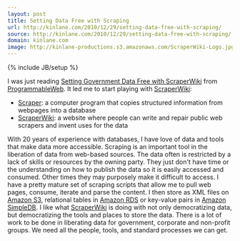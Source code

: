 ```yaml
---
layout: post
title: Setting Data Free with Scraping
url: http://kinlane.com/2010/12/29/setting-data-free-with-scraping/
source: http://kinlane.com/2010/12/29/setting-data-free-with-scraping/
domain: kinlane.com
image: http://kinlane-productions.s3.amazonaws.com/ScraperWiki-Logo.jpg
---
```

{% include JB/setup %}

<p>
     <img src="http://kinlane-productions.s3.amazonaws.com/ScraperWiki-Logo.jpg" alt="" align="right" />I was just reading <a href="http://blog.programmableweb.com/2010/12/29/setting-government-data-free-with-scraperwiki/">Setting Government Data Free with ScraperWiki</a> from <a href="http://www.programmableweb.com">ProgrammableWeb</a>. It led me to start playing with <a href="http://scraperwiki.com/">ScraperWiki</a>:
</p>
<ul class="mainlist">
     <li>
          <a href="http://en.wikipedia.org/wiki/Web_scraping" target="_blank">Scraper</a>: a computer program that copies structured information from webpages into a database
     </li>
     <li>
          <a href="http://scraperwiki.com/about/" target="_blank">ScraperWiki</a>: a website where people can write and repair public web scrapers and invent uses for the data
     </li>
</ul>
<p>
     With 20 years of experience with databases, I have love of data and tools that make data more accessible. Scraping is an important tool in the liberation of data from web-based sources. The data often is restricted by a lack of skills or resources by the owning party. They just don't have time or the understanding on how to publish the data so it is easily accessed and consumed. Other times they may purposely make it difficult to access. I have a pretty mature set of scraping scripts that allow me to pull web pages, consume, iterate and parse the content. I then store as XML files on <a href="http://www.kinlane.com/category/amazon/amazon-s3/">Amazon S3</a>, relational tables in <a href="http://www.kinlane.com/category/amazon/amazon-relational-database/">Amazon RDS</a> or key-value pairs in <a href="http://www.kinlane.com/category/amazon/amazon-simple-database/">Amazon SimpleDB</a>. I like what <a href="http://scraperwiki.com/">ScraperWiki</a> is doing with not only democratizing data, but democratizing the tools and places to store the data. There is a lot of work to be done in liberating data for government, corporate and non-profit groups. We need all the people, tools, and standard processes we can get.
</p>